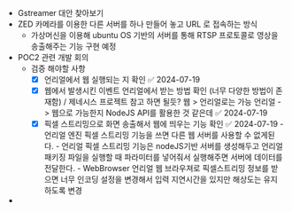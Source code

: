 - Gstreamer 대안 찾아보기 
- ZED 카메라를 이용한 다른 서버를 하나 만들어 놓고 URL 로 접속하는 방식
  - 가상머신을 이용해 ubuntu OS 기반의 서버를 통해 RTSP 프로토콜로 영상을 송출해주는 기능 구현 예정
- POC2 관련 개발 회의
  - 검증 해야할 사항
    - [x] 언리얼에서 웹 실행되는 지 확인 ✅ 2024-07-19 
    - [x] 웹에서 발생시킨 이벤트 언리얼에서 받는 방법 확인 (너무 다양한 방법이 존재함) / 제네시스 프로젝트 참고 하면 될듯? 웹 > 언리얼로는 가능 언리얼 -> 웹으로 가능한지 NodeJS API를 활용한 것 같은데 ✅ 2024-07-19
    - [x] 픽셀 스트리밍으로 화면 송출해서 웹에 띄우는 기능 확인 ✅ 2024-07-19
          - 언리얼 엔진 픽셀 스트리밍 기능을 쓰면 다른 웹 서버를 사용할 수 없게된다.
          - 언리얼 픽셀 스트리밍 기능은 nodeJS기반 서버를 생성해두고 언리얼 패키징 파일을 실행할 때 파라미터를 넣어줘서 실행해주면 서버에 데이터를 전달한다. 
          - WebBrowser 언리얼 웹 브라우져로 픽셀스트리밍 정보를 받으면 너무 인코딩 설정을 변경해서 입력 지연시간을 있지만 해상도는 유지하도록 변경 
- 